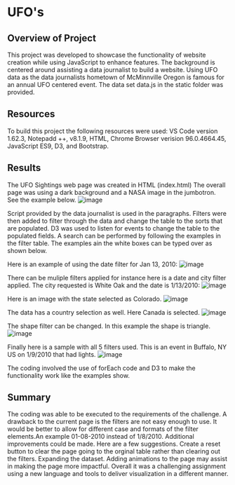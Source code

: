 # UFO's
## Overview of Project
This project was developed to showcase the functionality of website creation while using JavaScript to enhance features. The background is centered around assisting a data journalist to build a website. Using UFO data as the data journalists hometown of McMinnville Oregon is famous for an annual UFO centered event. The data set data.js in the static folder was provided. 
## Resources
To build this project the following resources were used:
VS Code version 1.62.3, Notepadd ++, v8.1.9, HTML, Chrome Browser verision 96.0.4664.45, JavaScript ES9, D3, and Bootstrap.
## Results
The UFO Sightings web page was created in HTML (index.html) The overall page was using a dark background and a NASA image in the jumbotron. See the example below. 
![image](https://user-images.githubusercontent.com/90878901/144958751-929fcc8c-0d5c-42c0-997b-afc2c0d5af1e.png)

Script provided by the data journalist is used in the paragraphs. Filters were then added to filter through the data and change the table to the sorts that are populated. D3 was used to listen for events to change the table to the populated fields. A search can be performed by following the examples in the filter table. The examples ain the white boxes can be typed over as shown below. 

Here is an example of using the date filter for Jan 13, 2010: 
![image](https://user-images.githubusercontent.com/90878901/144958996-19aff83e-04bf-4057-92ee-ad5fd31dfe1b.png)

There can be muliple filters applied for instance here is a date and city filter applied. The city requested is White Oak and the date is 1/13/2010:
![image](https://user-images.githubusercontent.com/90878901/144959294-aa268c67-1689-468c-a6c7-646bcd6dbcb7.png)

Here is an image with the state selected as Colorado. 
![image](https://user-images.githubusercontent.com/90878901/144959367-233241d3-e81a-40e1-bb8a-7b3ca674e53b.png)

The data has a country selection as well. Here Canada is selected. 
![image](https://user-images.githubusercontent.com/90878901/144959678-442da9f3-f23c-4542-8798-d6ff7a544ae5.png)

The shape filter can be changed. In this example the shape is triangle. 
![image](https://user-images.githubusercontent.com/90878901/144959513-8ae867ee-3791-409a-ab00-5f67d7e39805.png)

Finally here is a sample with all 5 filters used. This is an event in Buffalo, NY US on 1/9/2010 that had lights.
![image](https://user-images.githubusercontent.com/90878901/144960736-905a5fb7-e6f1-4e89-a85f-c44a34f85359.png)

The coding involved the use of forEach code and D3 to make the functionality work like the examples show. 

## Summary
The coding was able to be executed to the requirements of the challenge. A drawback to the current page is the filters are not easy enough to use. It would be better to allow for different case and formats of the filter elements.An example 01-08-2010 instead of 1/8/2010. Additional improvements could be made. Here are a few suggestions. Create a reset button to clear the page going to the orginal table rather than clearing out the filters. Expanding the dataset. Adding animations to the page may assist in making the page more impactful. Overall it was a challenging assignment using a new language and tools to deliver visualization in a different manner. 
